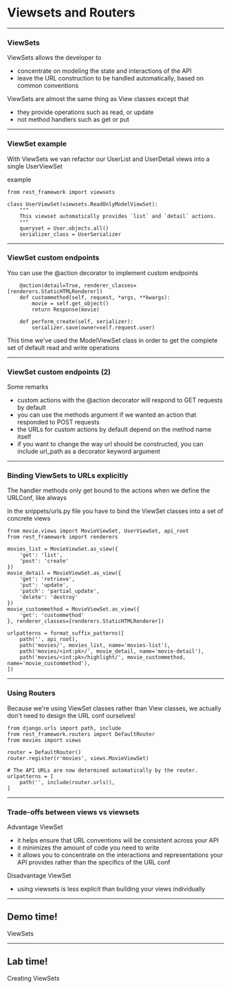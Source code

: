 # Viewsets and Routers

---
### ViewSets

ViewSets allows the developer to
- concentrate on modeling the state and interactions of the API
- leave the URL construction to be handled automatically, based on common conventions

ViewSets are almost the same thing as View classes except that 
- they provide operations such as read, or update
- not method handlers such as get or put


---
### ViewSet example
With ViewSets we van refactor our UserList and UserDetail views into a single UserViewSet

example
```
from rest_framework import viewsets

class UserViewSet(viewsets.ReadOnlyModelViewSet):
    """
    This viewset automatically provides `list` and `detail` actions.
    """
    queryset = User.objects.all()
    serializer_class = UserSerializer
```

---
### ViewSet custom endpoints
You can use the @action decorator to implement custom endpoints
```
    @action(detail=True, renderer_classes=[renderers.StaticHTMLRenderer])
    def custommethod(self, request, *args, **kwargs):
        movie = self.get_object()
        return Response(movie)

    def perform_create(self, serializer):
        serializer.save(owner=self.request.user)
```

This time we've used the ModelViewSet class in order to get the complete set of default read and write operations

---
### ViewSet custom endpoints (2)
Some remarks
- custom actions with the @action decorator will respond to GET requests by default
- you can use the methods argument if we wanted an action that responded to POST requests
- the URLs for custom actions by default depend on the method name itself 
- if you want to change the way url should be constructed, you can include url_path as a decorator keyword argument

---
### Binding ViewSets to URLs explicitly
The handler methods only get bound to the actions when we define the URLConf, like always

In the snippets/urls.py file you have to bind the ViewSet classes into a set of concrete views
```
from movie.views import MovieViewSet, UserViewSet, api_root
from rest_framework import renderers

movies_list = MovieViewSet.as_view({
    'get': 'list',
    'post': 'create'
})
movie_detail = MovieViewSet.as_view({
    'get': 'retrieve',
    'put': 'update',
    'patch': 'partial_update',
    'delete': 'destroy'
})
movie_custommethod = MovieViewSet.as_view({
    'get': 'custommethod'
}, renderer_classes=[renderers.StaticHTMLRenderer])

urlpatterns = format_suffix_patterns([
    path('', api_root),
    path('movies/', movies_list, name='movies-list'),
    path('movies/<int:pk>/', movie_detail, name='movie-detail'),
    path('movies/<int:pk>/highlight/', movie_custommethod, name='movie_custommethod'),
])
```

---
### Using Routers
Because we're using ViewSet classes rather than View classes, we actually don't need to design the URL conf ourselves!

```
from django.urls import path, include
from rest_framework.routers import DefaultRouter
from movies import views

router = DefaultRouter()
router.register(r'movies', views.MovieViewSet)

# The API URLs are now determined automatically by the router.
urlpatterns = [
    path('', include(router.urls)),
]
```

---
### Trade-offs between views vs viewsets
Advantage ViewSet
- it helps ensure that URL conventions will be consistent across your API
- it minimizes the amount of code you need to write
- it allows you to concentrate on the interactions and representations your API provides rather than the specifics of the URL conf

Disadvantage ViewSet
- using viewsets is less explicit than building your views individually

---
<!-- .slide: data-background="url('images/demo.jpg')" data-background-size="cover" --> 
<!-- .slide: class="lab" -->
## Demo time!
ViewSets

---
<!-- .slide: data-background="url('images/demo.jpg')" data-background-size="cover" --> 
<!-- .slide: class="lab" -->
## Lab time!
Creating ViewSets

